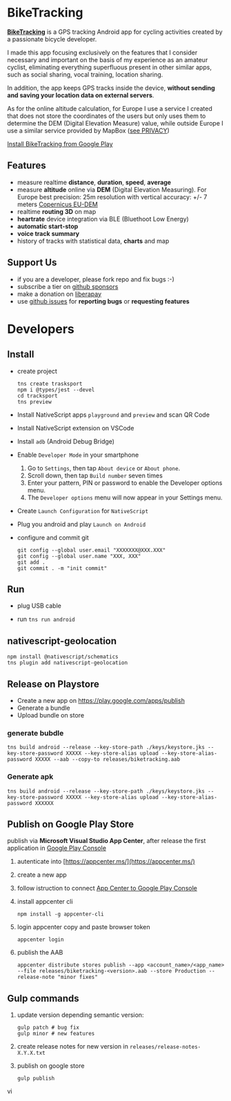 # BikeTracking

[__BikeTracking__](https://play.google.com/store/apps/details?id=org.biketracking) is a GPS tracking Android app for cycling activities created by a passionate bicycle developer.

I made this app focusing exclusively on the features that I consider necessary and important on the basis of my experience as an amateur cyclist, eliminating everything superfluous present in other similar apps, such as social sharing, vocal training, location sharing.

In addition, the app keeps GPS tracks inside the device, **without sending and saving your location data on external servers**.

As for the online altitude calculation, for Europe I use a service I created that does not store the coordinates of the users but only uses them to determine the DEM (Digital Elevation Measure) value, while outside Europe I use a similar service provided by MapBox ([see PRIVACY](./PRIVACY.md))

[Install BikeTracking from Google Play](https://play.google.com/store/apps/details?id=org.biketracking) 

## Features

* measure realtime __distance__, __duration__, __speed__, __average__
* measure __altitude__ online via __DEM__ (Digital Elevation Measuring). For Europe best precision: 25m resolution with vertical accuracy: +/- 7 meters [Copernicus EU-DEM](https://land.copernicus.eu/imagery-in-situ/eu-dem)
* realtime __routing 3D__ on map
* __heartrate__ device integration via BLE (Bluethoot Low Energy)
* __automatic start-stop__
* __voice track summary__
* history of tracks with statistical data, __charts__ and map

## Support Us

* if you are a developer, please fork repo and fix bugs :-) 
* subscribe a tier on [github sponsors](https://github.com/sponsors/heyteacher)
* make a donation on [liberapay](https://liberapay.com/heyteacher)
* use [github issues](https://github.com/heyteacher/biketracking/issues) for __reporting bugs__ or __requesting features__

# Developers

## Install

* create project
    ```
    tns create trasksport
    npm i @types/jest --devel
    cd tracksport
    tns preview
    ```

* Install NativeScript apps `playground` and `preview` and scan QR Code 

* Install NativeScript extension on VSCode

* Install `adb` (Android Debug Bridge)

* Enable `Developer Mode` in your smartphone

  1. Go to `Settings`, then tap `About device` or `About phone`.
  1. Scroll down, then tap `Build number` seven times
  1. Enter your pattern, PIN or password to enable the Developer options menu.
  1. The `Developer options` menu will now appear in your Settings menu.

* Create `Launch Configuration` for `NativeScript`

* Plug you android and play `Launch on Android`

* configure and commit git
    ```
    git config --global user.email "XXXXXXX@XXX.XXX"
    git config --global user.name "XXX, XXX"
    git add .
    git commit . -m "init commit"
    ```

## Run

* plug USB cable

* run `tns run android`

## nativescript-geolocation

```
npm install @nativescript/schematics
tns plugin add nativescript-geolocation
```

## Release on Playstore

* Create a new app on https://play.google.com/apps/publish
* Generate a bundle
* Upload bundle on store

### generate bubdle

```
tns build android --release --key-store-path ./keys/keystore.jks --key-store-password XXXXX --key-store-alias upload --key-store-alias-password XXXXX --aab --copy-to releases/biketracking.aab
```

### Generate apk

```
tns build android --release --key-store-path ./keys/keystore.jks --key-store-password XXXXX --key-store-alias upload --key-store-alias-password XXXXXX
```

## Publish on Google Play Store

publish via __Microsoft Visual Studio App Center__, after release the first application in [Google Play Console](https://play.google.com/apps/publish/)

1. autenticate into [https://appcenter.ms/](https://appcenter.ms/)

1. create a new app

1. follow istruction to connect [App Center to Google Play Console](https://docs.microsoft.com/en-us/appcenter/distribution/stores/googleplay#setting-up-api-access-clients)

1. install appcenter cli 
   ```
   npm install -g appcenter-cli
   ``` 

1. login appcenter copy and paste browser token
   ```
   appcenter login
   ``` 

1. publish the AAB
   ```
   appcenter distribute stores publish --app <account_name>/<app_name> --file releases/biketracking-<version>.aab --store Production --release-note "minor fixes"
   ```

## Gulp commands

1. update version depending semantic version:
   ```
   gulp patch # bug fix
   gulp minor # new features 
   ```

1. create release notes for new version in `releases/release-notes-X.Y.X.txt`

1. publish on google store 
   ```
   gulp publish
   ```
vi 